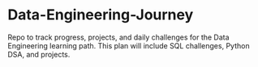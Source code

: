 # Data-Engineering-Journey
Repo to track progress, projects, and daily challenges for the Data Engineering learning path. This plan will include SQL challenges, Python DSA, and projects.
